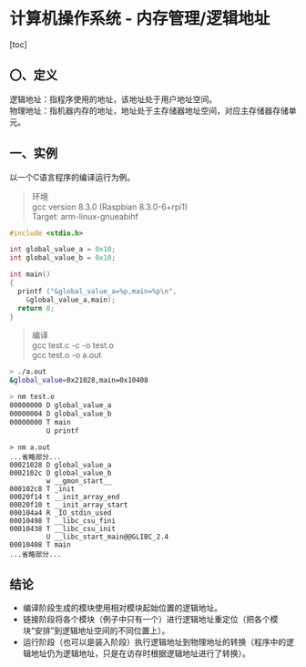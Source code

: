 # 计算机操作系统 - 内存管理/逻辑地址

[toc]

## 〇、定义

逻辑地址：指程序使用的地址，该地址处于用户地址空间。  
物理地址：指机器内存的地址，地址处于主存储器地址空间，对应主存储器存储单元。  

## 一、实例

以一个C语言程序的编译运行为例。  

> 环境  
> gcc version 8.3.0 (Raspbian 8.3.0-6+rpi1)  
> Target: arm-linux-gnueabihf  

```C
#include <stdio.h>

int global_value_a = 0x10;
int global_value_b = 0x10;

int main()
{
  printf ("&global_value_a=%p,main=%p\n", 
    &global_value_a,main);
  return 0;
}
```

> 编译  
> gcc test.c -c -o test.o  
> gcc test.o -o a.out  

```bash
> ./a.out
&global_value=0x21028,main=0x10408
```

```bash
> nm test.o
00000000 D global_value_a
00000004 D global_value_b
00000000 T main
         U printf
```

```
> nm a.out
...省略部分...
00021028 D global_value_a
0002102c D global_value_b
         w __gmon_start__
000102c8 T _init
00020f14 t __init_array_end
00020f10 t __init_array_start
000104a4 R _IO_stdin_used
00010498 T __libc_csu_fini
00010438 T __libc_csu_init
         U __libc_start_main@@GLIBC_2.4
00010408 T main
...省略部分...
```

## 结论

- 编译阶段生成的模块使用相对模块起始位置的逻辑地址。
- 链接阶段将各个模块（例子中只有一个）进行逻辑地址重定位（把各个模块“安排”到逻辑地址空间的不同位置上）。
- 运行阶段（也可以是装入阶段）执行逻辑地址到物理地址的转换（程序中的逻辑地址仍为逻辑地址，只是在访存时根据逻辑地址进行了转换）。